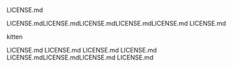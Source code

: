 LICENSE.md

LICENSE.mdLICENSE.mdLICENSE.mdLICENSE.mdLICENSE.md
LICENSE.md



kitten

LICENSE.md
LICENSE.md
LICENSE.md
LICENSE.md
LICENSE.mdLICENSE.mdLICENSE.md
LICENSE.md
